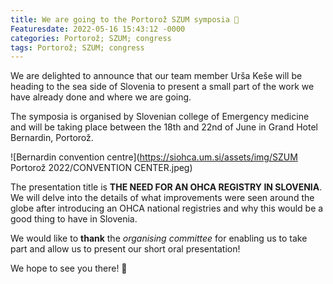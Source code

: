 ```yaml
---
title: We are going to the Portorož SZUM symposia 🐬󠁢󠁳󠁣󠁴󠁿
Featuresdate: 2022-05-16 15:43:12 -0000
categories: Portorož; SZUM; congress
tags: Portorož; SZUM; congress
---
```

We are delighted to announce that our team member Urša Keše will be heading to the sea side of Slovenia to present a small part of the work we have already done and where we are going. 

The symposia is organised by Slovenian college of Emergency medicine and will be taking place between the 18th and 22nd of June in Grand Hotel Bernardin, Portorož.

![Bernardin convention centre](https://siohca.um.si/assets/img/SZUM Portorož 2022/CONVENTION CENTER.jpeg)

The presentation title is **THE NEED FOR AN OHCA REGISTRY IN SLOVENIA**. We will delve into the details of what improvements were seen around the globe after introducing an OHCA national registries and why this would be a good thing to have in Slovenia.

We would like to **thank** the *organising committee* for enabling us to take part and allow us to present our short oral presentation!

We hope to see you there! 🌊